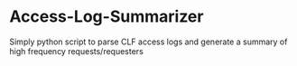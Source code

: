 # Access-Log-Summarizer
Simply python script to parse CLF access logs and generate a summary of high frequency requests/requesters
